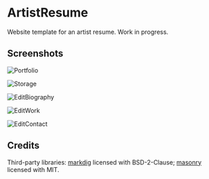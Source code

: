 # ArtistResume

Website template for an artist resume. Work in progress.

## Screenshots

![Portfolio](https://github.com/lebedeva-svetlana/ArtistResume/assets/91262515/3014538e-3c7f-40ae-9d38-a83b3ce05f43)

![Storage](https://github.com/lebedeva-svetlana/ArtistResume/assets/91262515/e2af2985-e87b-4a4d-baed-745293819581)

![EditBiography](https://github.com/lebedeva-svetlana/ArtistResume/assets/91262515/536823bb-1a29-40b2-a303-57ccb184a030)

![EditWork](https://github.com/lebedeva-svetlana/ArtistResume/assets/91262515/a10fe6a3-b1f0-4aa3-bb62-4190e042c80a)

![EditContact](https://github.com/lebedeva-svetlana/ArtistResume/assets/91262515/c58439b7-7214-4a91-9eb5-ab888c61fdfe)

## Credits

Third-party libraries: [markdig](https://github.com/xoofx/markdig) licensed with BSD-2-Clause; [masonry](https://github.com/desandro/masonry) licensed with MIT.
